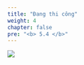 ```yaml
---
title: "Đang thi công"
weight: 4
chapter: false
pre: "<b> 5.4 </b>"
---
```


![](../../../images/1/work.bmp)